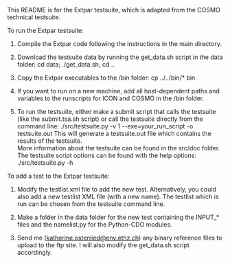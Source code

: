   This README is for the Extpar testsuite, which is adapted from the COSMO technical testsuite.


  To run the Extpar testsuite:

  1.  Compile the Extpar code following the instructions in the main directory.

  2.  Download the testsuite data by running the get_data.sh script in the data folder:
      cd data; ./get_data.sh; cd ..

  3.  Copy the Extpar executables to the /bin folder: cp ../../bin/* bin

  4.  If you want to run on a new machine, add all host-dependent paths and variables to the runscripts for ICON and COSMO in the /bin folder.

  5.  To run the testsuite, either make a submit script that calls the testsuite 
      (like the submit.tsa.sh script) or call the testsuite directly from the command line:
      ./src/testsuite.py -v 1 --exe=your_run_script -o testsuite.out
      This will generate a testsuite.out file which contains the results of the testsuite.  
      More information about the testsuite can be found in the src/doc folder.  
      The testsuite script options can be found with the help options:
      ./src/testsuite.py -h

  To add a test to the Extpar testsuite:

  1. Modify the testlist.xml file to add the new test.  Alternatively, you could also add a new 
     testlist XML file (with a new name).  The testlist which is run can be chosen from the testsuite
     command line.  

  2. Make a folder in the data folder for the new test containing the INPUT_* files and the namelist.py for the Python-CDO modules.  

  3. Send me (katherine.osterried@env.ethz.ch) any binary reference files to upload to the ftp site. 
     I will also modify the get_data.sh script accordingly.  


